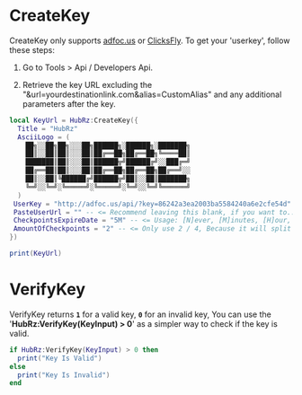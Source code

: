 # CreateKey
CreateKey only supports [adfoc.us](https://adfoc.us/?refid=700817) or [ClicksFly](https://clicksfly.com/ref/104769173789973858228). To get your 'userkey', follow these steps:

1. Go to Tools > Api / Developers Api.

2. Retrieve the key URL excluding the "&url=yourdestinationlink.com&alias=CustomAlias" and any additional parameters after the key.
```lua
local KeyUrl = HubRz:CreateKey({
  Title = "HubRz"
  AsciiLogo = (
    ██╗░░██╗██╗░░░██╗██████╗░██████╗░███████╗
    ██║░░██║██║░░░██║██╔══██╗██╔══██╗╚════██║
    ███████║██║░░░██║██████╦╝██████╔╝░░███╔═╝
    ██╔══██║██║░░░██║██╔══██╗██╔══██╗██╔══╝░░
    ██║░░██║╚██████╔╝██████╦╝██║░░██║███████╗
    ╚═╝░░╚═╝░╚═════╝░╚═════╝░╚═╝░░╚═╝╚══════╝
  )
 UserKey = "http://adfoc.us/api/?key=86242a3ea2003ba5584240a6e2cfe54d"
 PasteUserUrl = "" -- <= Recommend leaving this blank, if you want to.. use your pastebin user key, but be warned it will clutter your pastebin homepage
 CheckpointsExpireDate = "5M" -- <= Usage: [N]ever, [M]inutes, [H]our, [D]ays, [W]eeks, [M]onths, [Y]ears
 AmountOfCheckpoints = "2" -- <= Only use 2 / 4, Because it will split the user revenue, to us and you.
})

print(KeyUrl)
```

# VerifyKey
VerifyKey returns **`1`** for a valid key, **`0`** for an invalid key, You can use the '**HubRz:VerifyKey(KeyInput) > 0**' as a simpler way to check if the key is valid.
```lua
if HubRz:VerifyKey(KeyInput) > 0 then
  print("Key Is Valid")
else
  print("Key Is Invalid")
end
```
